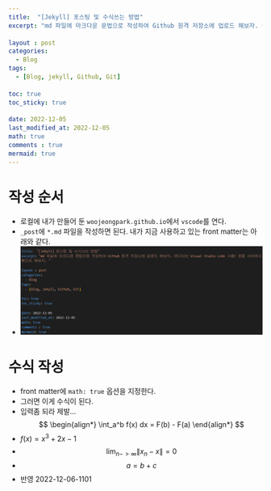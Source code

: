 ```yaml
---
title:  "[Jekyll] 포스팅 및 수식쓰는 방법"
excerpt: "md 파일에 마크다운 문법으로 작성하여 Github 원격 저장소에 업로드 해보자. 에디터는 Visual Studio code 사용! 로컬 서버에서 확인도 해보자. "

layout : post
categories:
  - Blog
tags:
  - [Blog, jekyll, Github, Git]

toc: true
toc_sticky: true
 
date: 2022-12-05
last_modified_at: 2022-12-05
math: true
comments : true
mermaid: true
---
```

# 작성 순서
- 로컬에 내가 만들어 둔 `woojeongpark.github.io`에서 `vscode`를 연다.
- `_post`에 `*.md` 파일을 작성하면 된다. 내가 지금 사용하고 있는 front matter는 아래와 같다.
- !['제발1'](/_posts/2022-12-06-14-48-53.png)

# 수식 작성
- front matter에 `math: true` 옵션을 지정한다.
- 그러면 이게 수식이 된다. 
- 입력좀 되라 제발...
$$
\begin{align*}
  \int_a^b f(x) dx = F(b) - F(a)
\end{align*}
$$
- $f(x) = x^3+2x-1$
- $$\lim_{n -> \infty} \|x_n - x \| = 0 $$
- $$ a = b + c$$
- 반영 2022-12-06-1101  